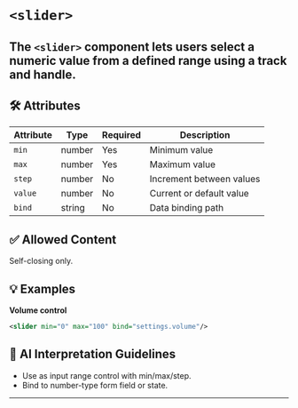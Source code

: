 # `<slider>`

The `<slider>` component lets users select a numeric value from a defined range using a track and handle.
---

## 🛠 Attributes
| Attribute | Type | Required | Description |
|-----------|------|----------|-------------|
| `min` | number | Yes | Minimum value |
| `max` | number | Yes | Maximum value |
| `step` | number | No | Increment between values |
| `value` | number | No | Current or default value |
| `bind` | string | No | Data binding path |

## ✅ Allowed Content
Self-closing only.

## 💡 Examples
**Volume control**
```xml
<slider min="0" max="100" bind="settings.volume"/>
```

## 🧩 AI Interpretation Guidelines
- Use as input range control with min/max/step.
- Bind to number-type form field or state.
---